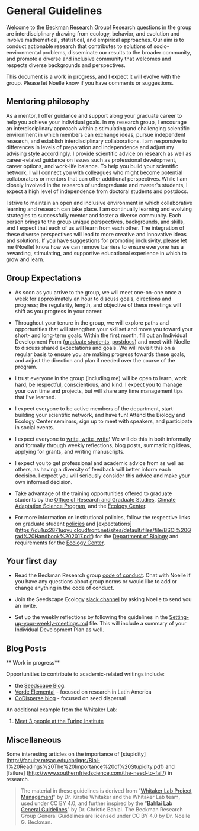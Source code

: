 # General Guidelines
Welcome to the [Beckman Research Group](www.noellebeckman.com)! Research questions in the group are interdisciplinary drawing from ecology, behavior, and evolution and involve mathematical, statistical, and empirical approaches. Our aim is to conduct actionable research that contributes to solutions of socio-environmental problems, disseminate our results to the broader community, and promote a diverse and inclusive community that welcomes and respects diverse backgrounds and perspectives.

This document is a work in progress, and I expect it will evolve with the group. Please let Noelle know if you have comments or suggestions.


## Mentoring philosophy  

As a mentor, I offer guidance and support along your graduate career to help you achieve your individual goals. In my research group, I encourage an interdisciplinary approach within a stimulating and challenging scientific environment in which members can exchange ideas, pursue independent research, and establish interdisciplinary collaborations. I am responsive to differences in levels of preparation and independence and adjust my advising style accordingly. I provide scientific advice on research as well as career-related guidance on issues such as professional development, career options, and work-life balance.  To help you build your scientific network, I will connect you with colleagues who might become potential collaborators or mentors that can offer additional perspectives. While I am closely involved in the research of undergraduate and master's students, I expect a high level of independence from doctoral students and postdocs. 

I strive to maintain an open and inclusive environment in which collaborative learning and research can take place. I am continually learning and evolving strategies to successfully mentor and foster a diverse community. Each person brings to the group unique perspectives, backgrounds, and skills, and I expect that each of us will learn from each other. The integration of these diverse perspectives will lead to more creative and innovative ideas and solutions. If you have suggestions for promoting inclusivity, please let me (Noelle) know how we can remove barriers to ensure everyone has a rewarding, stimulating, and supportive educational experience in which to grow and learn.

## Group Expectations

* As soon as you arrive to the group, we will meet one-on-one once a week for approximately an hour to discuss goals, directions and progress; the regularity, length, and objective of these meetings will shift as you progress in your career. 

* Throughout your tenure in the group, we will explore paths and opportunities that will strengthen your skillset and move you toward your short- and long-term goals. Within the first month, fill out an Individual Development Form ([graduate students](https://www.unl.edu/gradstudies/current/development/idp), [postdocs](https://postdoc.unl.edu/current/idp_review/)) and meet with Noelle to discuss shared expectations and goals. We will revisit this on a regular basis to ensure you are making progress towards these goals, and adjust the direction and plan if needed over the course of the program. 

* I trust everyone in the group (including me) will be open to learn, work hard, be respectful, conscientious, and kind. I expect you to manage your own time and projects, but will share any time management tips that I've learned.

* I expect everyone to be active members of the department, start building your scientific network, and have fun! Attend the Biology and Ecology Center seminars, sign up to meet with speakers, and participate in social events.

* I expect everyone to [write, write, write](http://www.simonqueenborough.info/assets/pubs/bes-bulletin/2012-BESbulletin-writing.pdf)! We will do this in both informally and formally through weekly reflections, blog posts, summarizing ideas, applying for grants, and writing manuscripts.

* I expect you to get professional and academic advice from  as well as others, as having a diversity of feedback will better inform each decision. I expect you will seriously consider this advice and make your own informed decision.

* Take advantage of the training opportunities offered to graduate students by the [Office of Research and Graduate Studies](http://rgs.usu.edu/grts/), [Climate Adaptation Science Program](https://climateadaptation.usu.edu), and the [Ecology Center](http://ecology.usu.edu).

* For more information on institutional policies, follow the respective links on graduate student [policies](http://www.biology.usu.edu/education/graduate-program/graduate_forms/DPBIOL%20Graduate%20Student%20Policies%20-%202016%20rev%201.2.pdf) and [expectations] (https://du1ux2871uqvu.cloudfront.net/sites/default/files/file/BSCI%20Grad%20Handbook%202017.pdf) for the [Department of Biology](http://www.biology.usu.edu) and requirements for the [Ecology Center](http://ecology.usu.edu/for_students/index).


## Your first day

* Read the Beckman Research group [code of conduct](https://github.com/SeedscapeEcology/Policies/blob/master/Code_of_Conduct.md). Chat with Noelle if you have any questions about group norms or would like to add or change anything in the code of conduct. 

* Join the Seedscape Ecology [slack channel](https://seedscapeecology.slack.com) by asking Noelle to send you an invite.

* Set up the weekly reflections by following the guidelines in the [Setting-up-your-weekly-meetings.md]() file. This will include a summary of your Individual Development Plan as well.


## Blog Posts

** Work in progress**

Opportunities to contribute to academic-related writings include:
* the [Seedscape Blog](https://seedscapeblog.wordpress.com/).
* [Verde Elemental](http://verde-elemental.org/) - focused on research in Latin America
* [CoDisperse blog](http://codisperse.weebly.com/blog) - focused on seed dispersal


An additional example from the Whitaker Lab:
1. [Meet 3 people at the Turing Institute](https://github.com/WhitakerLab/Onboarding/blob/master/BLOGGING_EXERCISES/01-MeetThreePeople.md)


## Miscellaneous
Some interesting articles on the importance of [stupidity] (http://faculty.mtsac.edu/cbriggs/Biol-1%20Readings%20The%20Importance%20of%20Stupidity.pdf) and  [failure] (http://www.southernfriedscience.com/the-need-to-fail/) in research.


> The material in these guidelines is derived from "[Whitaker Lab Project Management](https://github.com/WhitakerLab/WhitakerLabProjectManagement)" by Dr. Kirstie Whitaker and the Whitaker Lab team, used under CC BY 4.0, and further inspired by the "[Bahlai Lab General Guidelines](https://github.com/BahlaiLab/Policies/blob/master/general_guidelines.md)" by Dr. Christie Bahlai. The Beckman Research Group General Guidelines are licensed under CC BY 4.0 by Dr. Noelle G. Beckman.
